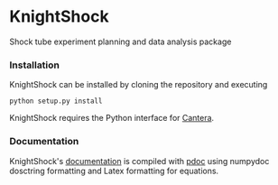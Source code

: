 # KnightShock
Shock tube experiment planning and data analysis package

### Installation
KnightShock can be installed by cloning the repository and executing

`python setup.py install`

KnightShock requires the Python interface for [Cantera](https://github.com/Cantera/cantera).

### Documentation

KnightShock's [documentation](https://corykinney.github.io/KnightShock) is compiled with [pdoc](https://github.com/pdoc3/pdoc) using numpydoc dosctring formatting and Latex formatting for equations.
